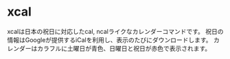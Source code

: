 xcal
====

xcalは日本の祝日に対応したcal, ncalライクなカレンダーコマンドです。
祝日の情報はGoogleが提供するiCalを利用し、表示のたびにダウンロードします。
カレンダーはカラフルに土曜日が青色、日曜日と祝日が赤色で表示されます。
